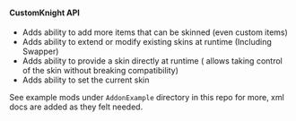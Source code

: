 
#### CustomKnight API

- Adds ability to add more items that can be skinned (even custom items)
- Adds ability to extend or modify existing skins at runtime (Including Swapper) 
- Adds ability to provide a skin directly at runtime ( allows taking control of the skin without breaking compatibility)
- Adds ability to set the current skin

See example mods under `AddonExample` directory in this repo for more, xml docs are added as they felt needed.
